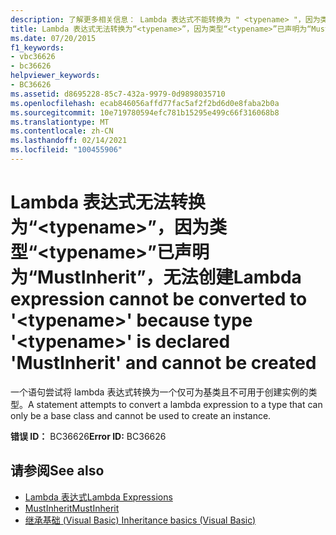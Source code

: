 ```yaml
---
description: 了解更多相关信息： Lambda 表达式不能转换为 " <typename> "，因为类型 " <typename> " 声明为 "MustInherit"，无法创建
title: Lambda 表达式无法转换为“<typename>”，因为类型“<typename>”已声明为“MustInherit”，无法创建
ms.date: 07/20/2015
f1_keywords:
- vbc36626
- bc36626
helpviewer_keywords:
- BC36626
ms.assetid: d8695228-85c7-432a-9979-0d9898035710
ms.openlocfilehash: ecab846056affd77fac5af2f2bd6d0e8faba2b0a
ms.sourcegitcommit: 10e719780594efc781b15295e499c66f316068b8
ms.translationtype: MT
ms.contentlocale: zh-CN
ms.lasthandoff: 02/14/2021
ms.locfileid: "100455906"
---
```

# <a name="lambda-expression-cannot-be-converted-to-typename-because-type-typename-is-declared-mustinherit-and-cannot-be-created"></a><span data-ttu-id="4cf66-103">Lambda 表达式无法转换为“\<typename>”，因为类型“\<typename>”已声明为“MustInherit”，无法创建</span><span class="sxs-lookup"><span data-stu-id="4cf66-103">Lambda expression cannot be converted to '\<typename>' because type '\<typename>' is declared 'MustInherit' and cannot be created</span></span>

<span data-ttu-id="4cf66-104">一个语句尝试将 lambda 表达式转换为一个仅可为基类且不可用于创建实例的类型。</span><span class="sxs-lookup"><span data-stu-id="4cf66-104">A statement attempts to convert a lambda expression to a type that can only be a base class and cannot be used to create an instance.</span></span>  
  
 <span data-ttu-id="4cf66-105">**错误 ID：** BC36626</span><span class="sxs-lookup"><span data-stu-id="4cf66-105">**Error ID:** BC36626</span></span>  
  
## <a name="see-also"></a><span data-ttu-id="4cf66-106">请参阅</span><span class="sxs-lookup"><span data-stu-id="4cf66-106">See also</span></span>

- [<span data-ttu-id="4cf66-107">Lambda 表达式</span><span class="sxs-lookup"><span data-stu-id="4cf66-107">Lambda Expressions</span></span>](../programming-guide/language-features/procedures/lambda-expressions.md)
- [<span data-ttu-id="4cf66-108">MustInherit</span><span class="sxs-lookup"><span data-stu-id="4cf66-108">MustInherit</span></span>](../language-reference/modifiers/mustinherit.md)
- [<span data-ttu-id="4cf66-109">继承基础 (Visual Basic) </span><span class="sxs-lookup"><span data-stu-id="4cf66-109">Inheritance basics (Visual Basic)</span></span>](../programming-guide/language-features/objects-and-classes/inheritance-basics.md)
